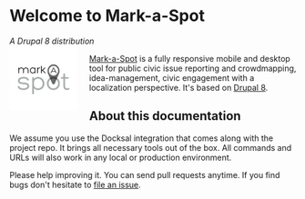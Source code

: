 # Welcome to Mark-a-Spot
*A Drupal 8 distribution*

<img src="img/logo.png" alt="Logo" style="margin: -20px 20px 0 0; float:left; width: 120px;"/>

[Mark-a-Spot](http://mark-a-spot.org) is a fully responsive mobile and desktop tool for public civic issue reporting and crowdmapping, idea-management, civic engagement with a localization perspective. It's based on [Drupal 8](https://drupal.org).

## About this documentation

We assume you use the Docksal integration that comes along with the project repo. It brings all necessary tools out of the box. All commands and URLs will also work in any local or production environment.

Please help improving it. You can send pull requests anytime. If you find bugs don't hesitate to [file an issue](https://github.com/markaspot/mark-a-spot/issues).
